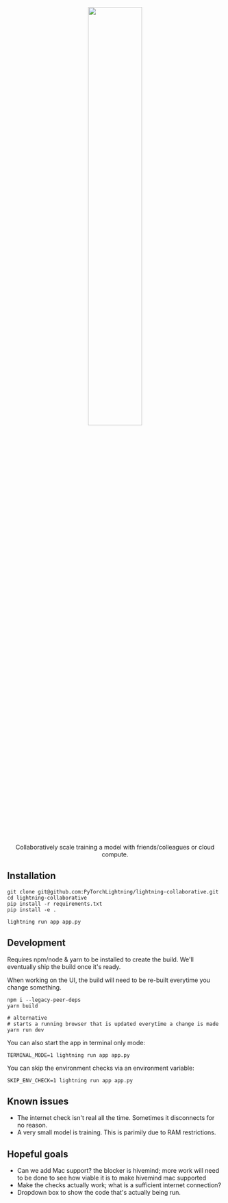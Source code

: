 <div align="center">
   <img src="https://github.com/PyTorchLightning/lightning-collaborative/raw/fc02e5f9888812227ace4f55069aa7d6bef11bef/images/header.png?raw=true" width="50%">
   <div align="center">
      Collaboratively scale training a model with friends/colleagues or cloud compute.
   </div>
</div>

## Installation

```
git clone git@github.com:PyTorchLightning/lightning-collaborative.git
cd lightning-collaborative
pip install -r requirements.txt
pip install -e .

lightning run app app.py
```

## Development

Requires npm/node & yarn to be installed to create the build. We'll eventually ship the build once it's ready.

When working on the UI, the build will need to be re-built everytime you change something.

```
npm i --legacy-peer-deps
yarn build

# alternative
# starts a running browser that is updated everytime a change is made
yarn run dev
```

You can also start the app in terminal only mode:

```
TERMINAL_MODE=1 lightning run app app.py
```

You can skip the environment checks via an environment variable:

```
SKIP_ENV_CHECK=1 lightning run app app.py
```

## Known issues

- The internet check isn't real all the time. Sometimes it disconnects for no reason.
- A very small model is training. This is parimily due to RAM restrictions.

## Hopeful goals

- Can we add Mac support? the blocker is hivemind; more work will need to be done to see how viable it is to make hivemind mac supported
- Make the checks actually work; what is a sufficient internet connection?
- Dropdown box to show the code that's actually being run.
